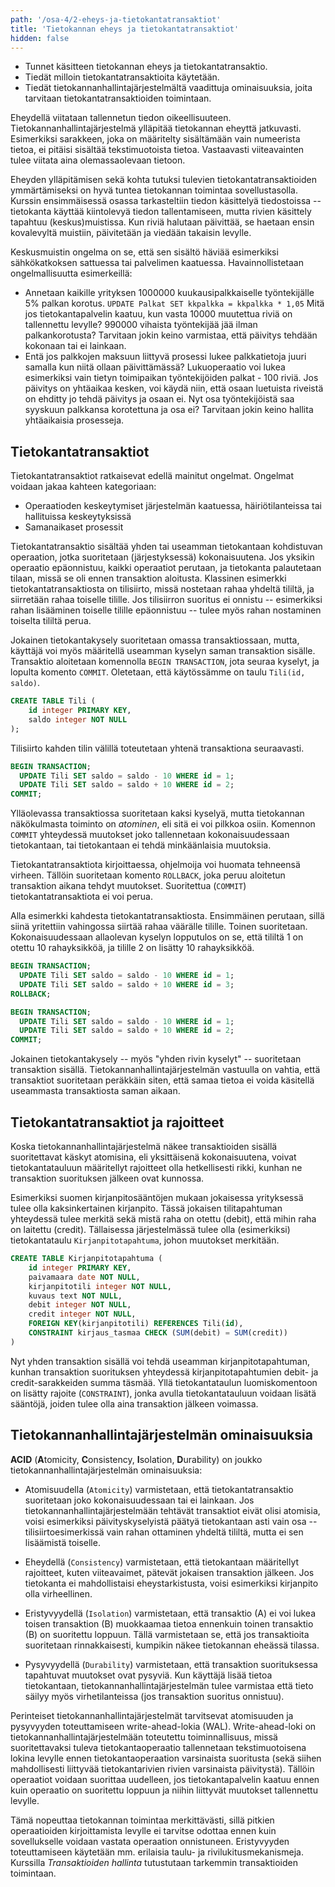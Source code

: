 ```yaml
---
path: '/osa-4/2-eheys-ja-tietokantatransaktiot'
title: 'Tietokannan eheys ja tietokantatransaktiot'
hidden: false
---
```



<text-box variant='learningObjectives' name='Oppimistavoitteet'>

- Tunnet käsitteen tietokannan eheys ja tietokantatransaktio.
- Tiedät milloin tietokantatransaktioita käytetään.
- Tiedät tietokannanhallintajärjestelmältä vaadittuja ominaisuuksia, joita tarvitaan tietokantatransaktioiden toimintaan.

</text-box>


Eheydellä viitataan tallennetun tiedon oikeellisuuteen. Tietokannanhallintajärjestelmä ylläpitää tietokannan eheyttä jatkuvasti. Esimerkiksi sarakkeen, joka on määritelty sisältämään vain numeerista tietoa, ei pitäisi sisältää tekstimuotoista tietoa. Vastaavasti viiteavainten tulee viitata aina olemassaolevaan tietoon.

Eheyden ylläpitämisen sekä kohta tutuksi tulevien tietokantatransaktioiden ymmärtämiseksi on hyvä tuntea tietokannan toimintaa sovellustasolla. Kurssin ensimmäisessä osassa tarkasteltiin tiedon käsittelyä tiedostoissa -- tietokanta käyttää kiintolevyä tiedon tallentamiseen, mutta rivien käsittely tapahtuu (keskus)muistissa. Kun riviä halutaan päivittää, se haetaan ensin kovalevyltä muistiin, päivitetään ja viedään takaisin levylle.

Keskusmuistin ongelma on se, että sen sisältö häviää esimerkiksi sähkökatkoksen sattuessa tai palvelimen kaatuessa. Havainnollistetaan ongelmallisuutta esimerkeillä:

- Annetaan kaikille yrityksen 1000000 kuukausipalkkaiselle työntekijälle 5% palkan korotus. `UPDATE Palkat SET kkpalkka = kkpalkka * 1,05` Mitä jos tietokantapalvelin kaatuu, kun vasta 10000 muutettua riviä on tallennettu levylle? 990000 vihaista työntekijää jää ilman palkankorotusta? Tarvitaan jokin keino varmistaa, että päivitys tehdään kokonaan tai ei lainkaan.
- Entä jos palkkojen maksuun liittyvä prosessi lukee palkkatietoja juuri samalla kun niitä ollaan päivittämässä? Lukuoperaatio voi lukea esimerkiksi vain tietyn toimipaikan työntekijöiden palkat - 100 riviä. Jos päivitys on yhtäaikaa kesken, voi käydä niin, että osaan luetuista riveistä on ehditty jo tehdä päivitys ja osaan ei. Nyt osa työntekijöistä saa syyskuun palkkansa korotettuna ja osa ei? Tarvitaan jokin keino hallita yhtäaikaisia prosesseja.


## Tietokantatransaktiot

Tietokantatransaktiot ratkaisevat edellä mainitut ongelmat. Ongelmat voidaan jakaa kahteen kategoriaan:

- Operaatioden keskeytymiset järjestelmän kaatuessa, häiriötilanteissa tai hallituissa keskeytyksissä
- Samanaikaset prosessit

Tietokantatransaktio sisältää yhden tai useamman tietokantaan kohdistuvan operaation, jotka suoritetaan (järjestyksessä) kokonaisuutena. Jos yksikin operaatio epäonnistuu, kaikki operaatiot perutaan, ja tietokanta palautetaan tilaan, missä se oli ennen transaktion aloitusta. Klassinen esimerkki tietokantatransaktiosta on tilisiirto, missä nostetaan rahaa yhdeltä tililtä, ja siirretään rahaa toiselle tilille. Jos tilisiirron suoritus ei onnistu -- esimerkiksi rahan lisääminen toiselle tilille epäonnistuu -- tulee myös rahan nostaminen toiselta tililtä perua.

Jokainen tietokantakysely suoritetaan omassa transaktiossaan, mutta, käyttäjä voi myös määritellä useamman kyselyn saman transaktion sisälle. Transaktio aloitetaan komennolla `BEGIN TRANSACTION`, jota seuraa kyselyt, ja lopulta komento `COMMIT`. Oletetaan, että käytössämme on taulu `Tili(id, saldo)`.

```sql
CREATE TABLE Tili (
    id integer PRIMARY KEY,
    saldo integer NOT NULL
);
```

Tilisiirto kahden tilin välillä toteutetaan yhtenä transaktiona seuraavasti.


```sql
BEGIN TRANSACTION;
  UPDATE Tili SET saldo = saldo - 10 WHERE id = 1;
  UPDATE Tili SET saldo = saldo + 10 WHERE id = 2;
COMMIT;
```

Ylläolevassa transaktiossa suoritetaan kaksi kyselyä, mutta tietokannan näkökulmasta toiminto on *atominen*, eli sitä ei voi pilkkoa osiin. Komennon `COMMIT` yhteydessä muutokset joko tallennetaan kokonaisuudessaan tietokantaan, tai tietokantaan ei tehdä minkäänlaisia muutoksia.

Tietokantatransaktiota kirjoittaessa, ohjelmoija voi huomata tehneensä virheen. Tällöin suoritetaan komento `ROLLBACK`, joka peruu aloitetun transaktion aikana tehdyt muutokset. Suoritettua (`COMMIT`) tietokantatransaktiota ei voi perua.

Alla esimerkki kahdesta tietokantatransaktiosta. Ensimmäinen perutaan, sillä siinä yritettiin vahingossa siirtää rahaa väärälle tilille. Toinen suoritetaan. Kokonaisuudessaan allaolevan kyselyn lopputulos on se, että tililtä 1 on otettu 10 rahayksikköä, ja tilille 2 on lisätty 10 rahayksikköä.

```sql
BEGIN TRANSACTION;
  UPDATE Tili SET saldo = saldo - 10 WHERE id = 1;
  UPDATE Tili SET saldo = saldo + 10 WHERE id = 3;
ROLLBACK;

BEGIN TRANSACTION;
  UPDATE Tili SET saldo = saldo - 10 WHERE id = 1;
  UPDATE Tili SET saldo = saldo + 10 WHERE id = 2;
COMMIT;
```

Jokainen tietokantakysely -- myös "yhden rivin kyselyt" -- suoritetaan transaktion sisällä. Tietokannanhallintajärjestelmän vastuulla on vahtia, että transaktiot suoritetaan peräkkäin siten, että samaa tietoa ei voida käsitellä useammasta transaktiosta saman aikaan.


<quiznator id="5c56a8ca99236814c5bb90ee"></quiznator>

## Tietokantatransaktiot ja rajoitteet

Koska tietokannanhallintajärjestelmä näkee transaktioiden sisällä suoritettavat käskyt atomisina, eli yksittäisenä kokonaisuutena, voivat tietokantatauluun määritellyt rajoitteet olla hetkellisesti rikki, kunhan ne transaktion suorituksen jälkeen ovat kunnossa.

Esimerkiksi suomen kirjanpitosääntöjen mukaan jokaisessa yrityksessä tulee olla kaksinkertainen kirjanpito. Tässä jokaisen tilitapahtuman yhteydessä tulee merkitä sekä mistä raha on otettu (debit), että mihin raha on laitettu (credit). Tällaisessa järjestelmässä tulee olla (esimerkiksi) tietokantataulu `Kirjanpitotapahtuma`, johon muutokset merkitään.


```sql
CREATE TABLE Kirjanpitotapahtuma (
    id integer PRIMARY KEY,
    paivamaara date NOT NULL,
    kirjanpitotili integer NOT NULL,
    kuvaus text NOT NULL,
    debit integer NOT NULL,
    credit integer NOT NULL,
    FOREIGN KEY(kirjanpitotili) REFERENCES Tili(id),
    CONSTRAINT kirjaus_tasmaa CHECK (SUM(debit) = SUM(credit))
)
```

Nyt yhden transaktion sisällä voi tehdä useamman kirjanpitotapahtuman, kunhan transaktion suorituksen yhteydessä kirjanpitotapahtumien debit- ja credit-sarakkeiden summa täsmää. Yllä tietokantataulun luomiskomentoon on lisätty rajoite (`CONSTRAINT`), jonka avulla tietokantatauluun voidaan lisätä sääntöjä, joiden tulee olla aina transaktion jälkeen voimassa.


## Tietokannanhallintajärjestelmän ominaisuuksia

**ACID** (**A**tomicity, **C**onsistency, **I**solation, **D**urability) on joukko tietokannanhallintajärjestelmän ominaisuuksia:


- Atomisuudella (`Atomicity`) varmistetaan, että tietokantatransaktio suoritetaan joko kokonaisuudessaan tai ei lainkaan. Jos tietokannanhallintajärjestelmään tehtävät transaktiot eivät olisi atomisia, voisi esimerkiksi päivityskyselyistä päätyä tietokantaan asti vain osa -- tilisiirtoesimerkissä vain rahan ottaminen yhdeltä tililtä, mutta ei sen lisäämistä toiselle.

- Eheydellä (`Consistency`) varmistetaan, että tietokantaan määritellyt rajoitteet, kuten viiteavaimet, pätevät jokaisen transaktion jälkeen. Jos tietokanta ei mahdollistaisi eheystarkistusta, voisi esimerkiksi kirjanpito olla virheellinen.

- Eristyvyydellä (`Isolation`) varmistetaan, että transaktio (A) ei voi lukea toisen transaktion (B) muokkaamaa tietoa ennenkuin toinen transaktio (B) on suoritettu loppuun. Tällä varmistetaan se, että jos transaktioita suoritetaan rinnakkaisesti, kumpikin näkee tietokannan eheässä tilassa.

- Pysyvyydellä (`Durability`) varmistetaan, että transaktion suorituksessa tapahtuvat muutokset ovat pysyviä. Kun käyttäjä lisää tietoa tietokantaan, tietokannanhallintajärjestelmän tulee varmistaa että tieto säilyy myös virhetilanteissa (jos transaktion suoritus onnistuu).


Perinteiset tietokannanhallintajärjestelmät tarvitsevat atomisuuden ja pysyvyyden toteuttamiseen write-ahead-lokia (WAL). Write-ahead-loki on tietokannanhallintajärjestelmään toteutettu toiminnallisuus, missä suoritettavaksi tuleva tietokantaoperaatio tallennetaan tekstimuotoisena lokina levylle ennen tietokantaoperaation varsinaista suoritusta (sekä siihen mahdollisesti liittyvää tietokantarivien rivien varsinaista päivitystä). Tällöin operaatiot voidaan suorittaa uudelleen, jos tietokantapalvelin kaatuu ennen kuin operaatio on suoritettu loppuun ja niihin liittyvät muutokset tallennettu levylle.

Tämä nopeuttaa tietokannan toimintaa merkittävästi, sillä pitkien operaatioiden kirjoittamista levylle ei tarvitse odottaa ennen kuin sovellukselle voidaan vastata operaation onnistuneen. Eristyvyyden toteuttamiseen käytetään mm. erilaisia taulu- ja rivilukitusmekanismeja. Kurssilla *Transaktioiden hallinta* tutustutaan tarkemmin transaktioiden toimintaan.


<quiznator id="5c56a4f5c41ed4148d96b92a"></quiznator>
